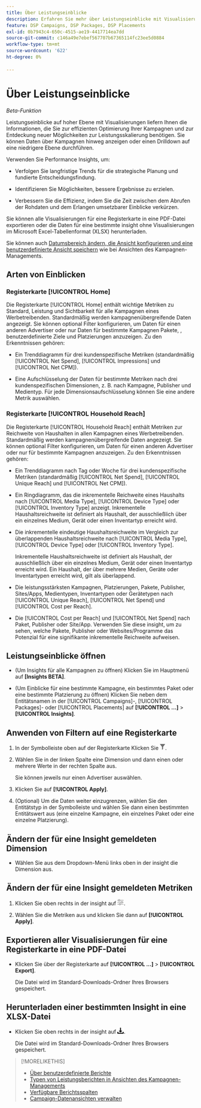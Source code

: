 ```yaml
---
title: Über Leistungseinblicke
description: Erfahren Sie mehr über Leistungseinblicke mit Visualisierungen.
feature: DSP Campaigns, DSP Packages, DSP Placements
exl-id: 0b7943c4-650c-4515-ae19-4417714ea7dd
source-git-commit: c146a49e7ebef567707b67365114fc23ee5d0884
workflow-type: tm+mt
source-wordcount: '622'
ht-degree: 0%

---
```


# Über Leistungseinblicke

*Beta-Funktion*

<!-- Edit title and metadata as necessary -->

Leistungseinblicke auf hoher Ebene mit Visualisierungen liefern Ihnen die Informationen, die Sie zur effizienten Optimierung Ihrer Kampagnen und zur Entdeckung neuer Möglichkeiten zur Leistungsskalierung benötigen. Sie können Daten über Kampagnen hinweg anzeigen oder einen Drilldown auf eine niedrigere Ebene durchführen.

Verwenden Sie Performance Insights, um:

* Verfolgen Sie langfristige Trends für die strategische Planung und fundierte Entscheidungsfindung.

* Identifizieren Sie Möglichkeiten, bessere Ergebnisse zu erzielen.

* Verbessern Sie die Effizienz, indem Sie die Zeit zwischen dem Abrufen der Rohdaten und dem Erlangen umsetzbarer Einblicke verkürzen.

Sie können alle Visualisierungen für eine Registerkarte in eine PDF-Datei exportieren oder die Daten für eine bestimmte insight ohne Visualisierungen im Microsoft Excel-Tabellenformat (XLSX) herunterladen.

Sie können auch [Datumsbereich ändern, die Ansicht konfigurieren und eine benutzerdefinierte Ansicht speichern](/help/dsp/campaign-management/reports/campaign-data-views-manage.md) wie bei Ansichten des Kampagnen-Managements.

## Arten von Einblicken

### Registerkarte [!UICONTROL Home]

Die Registerkarte [!UICONTROL Home] enthält wichtige Metriken zu Standard, Leistung und Sichtbarkeit für alle Kampagnen eines Werbetreibenden<!-- active only? -->. Standardmäßig werden kampagnenübergreifende Daten angezeigt. Sie können optional Filter konfigurieren, um Daten für einen anderen Advertiser oder nur Daten für bestimmte Kampagnen<!-- active only? --> Pakete, <!-- active only? -->, benutzerdefinierte Ziele und Platzierungen anzuzeigen<!-- active only? -->. Zu den Erkenntnissen gehören:

* Ein Trenddiagramm für drei kundenspezifische Metriken (standardmäßig [!UICONTROL Net Spend], [!UICONTROL Impressions] und [!UICONTROL Net CPM]).

* Eine Aufschlüsselung der Daten für bestimmte Metriken nach drei kundenspezifischen Dimensionen, z. B. nach Kampagne, Publisher und Medientyp. Für jede Dimensionsaufschlüsselung können Sie eine andere Metrik auswählen.

### Registerkarte [!UICONTROL Household Reach]

Die Registerkarte [!UICONTROL Household Reach] enthält Metriken zur Reichweite von Haushalten in allen Kampagnen eines Werbetreibenden<!-- active only? -->. Standardmäßig werden kampagnenübergreifende Daten angezeigt. Sie können optional Filter konfigurieren, um Daten für einen anderen Advertiser oder nur für bestimmte Kampagnen anzuzeigen<!-- active only? -->. Zu den Erkenntnissen gehören:

* Ein Trenddiagramm nach Tag oder Woche für drei kundenspezifische Metriken (standardmäßig [!UICONTROL Net Spend], [!UICONTROL Unique Reach] und [!UICONTROL Net CPM]).

* Ein Ringdiagramm, das die inkrementelle Reichweite eines Haushalts nach [!UICONTROL Media Type], [!UICONTROL Device Type] oder [!UICONTROL Inventory Type] anzeigt. Inkrementelle Haushaltsreichweite ist definiert als Haushalt, der ausschließlich über ein einzelnes Medium, Gerät oder einen Inventartyp erreicht wird.

* Die inkrementelle eindeutige Haushaltsreichweite im Vergleich zur überlappenden Haushaltsreichweite nach [!UICONTROL Media Type], [!UICONTROL Device Type] oder [!UICONTROL Inventory Type].

  Inkrementelle Haushaltsreichweite ist definiert als Haushalt, der ausschließlich über ein einzelnes Medium, Gerät oder einen Inventartyp erreicht wird. Ein Haushalt, der über mehrere Medien, Geräte oder Inventartypen erreicht wird, gilt als überlappend.

* Die leistungsstärksten Kampagnen, Platzierungen, Pakete, Publisher, Sites/Apps, Medientypen, Inventartypen oder Gerätetypen nach [!UICONTROL Unique Reach], [!UICONTROL Net Spend] und [!UICONTROL Cost per Reach].

* Die [!UICONTROL Cost per Reach] und [!UICONTROL Net Spend] nach Paket, Publisher oder Site/App. Verwenden Sie diese insight, um zu sehen, welche Pakete, Publisher oder Websites/Programme das Potenzial für eine signifikante inkrementelle Reichweite aufweisen.

## Leistungseinblicke öffnen

* (Um Insights für alle Kampagnen zu öffnen) Klicken Sie im Hauptmenü auf **[Insights BETA]**.

* (Um Einblicke für eine bestimmte Kampagne, ein bestimmtes Paket oder eine bestimmte Platzierung zu öffnen) Klicken Sie neben dem Entitätsnamen in der [!UICONTROL Campaigns]-, [!UICONTROL Packages]- oder [!UICONTROL Placements] auf **[!UICONTROL ...]** > **[!UICONTROL Insights]**.

## Anwenden von Filtern auf eine Registerkarte

1. In der Symbolleiste oben auf der Registerkarte
Klicken Sie ![Filterschaltfläche](/help/dsp/assets/filter.png).

1. Wählen Sie in der linken Spalte eine Dimension und dann einen oder mehrere Werte in der rechten Spalte aus.

   Sie können jeweils nur einen Advertiser auswählen.

1. Klicken Sie auf **[!UICONTROL Apply]**.

1. (Optional) Um die Daten weiter einzugrenzen, wählen Sie den Entitätstyp in der Symbolleiste und wählen Sie dann einen bestimmten Entitätswert aus (eine einzelne Kampagne, ein einzelnes Paket oder eine einzelne Platzierung).

## Ändern der für eine Insight gemeldeten Dimension

* Wählen Sie aus dem Dropdown-Menü links oben in der insight die Dimension aus.

## Ändern der für eine Insight gemeldeten Metriken

1. Klicken Sie oben rechts in der insight auf ![Metrikeinstellungen](/help/dsp/assets/metric-settings.png "Metrikeinstellungen").

1. Wählen Sie die Metriken aus und klicken Sie dann auf **[!UICONTROL Apply]**.

## Exportieren aller Visualisierungen für eine Registerkarte in eine PDF-Datei

* Klicken Sie über der Registerkarte auf **[!UICONTROL ...]** > **[!UICONTROL Export]**.

  Die Datei wird im Standard-Downloads-Ordner Ihres Browsers gespeichert.

## Herunterladen einer bestimmten Insight in eine XLSX-Datei

* Klicken Sie oben rechts in der insight auf ![Download](/help/creative/assets/download.png "Download").

  Die Datei wird im Standard-Downloads-Ordner Ihres Browsers gespeichert.

>[!MORELIKETHIS]
>
>* [Über benutzerdefinierte Berichte](/help/dsp/reports/report-about.md)
>* [Typen von Leistungsberichten in Ansichten des Kampagnen-Managements](/help/dsp/campaign-management/reports/campaign-reports-about.md)
>* [Verfügbare Berichtsspalten](/help/dsp/reports/report-columns.md)
>* [Campaign-Datenansichten verwalten](/help/dsp/campaign-management/reports/campaign-data-views-manage.md)
